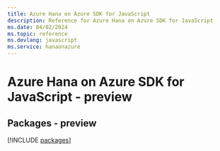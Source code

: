 ```yaml
---
title: Azure Hana on Azure SDK for JavaScript
description: Reference for Azure Hana on Azure SDK for JavaScript
ms.date: 04/02/2024
ms.topic: reference
ms.devlang: javascript
ms.service: hanaonazure
---
```

# Azure Hana on Azure SDK for JavaScript - preview
## Packages - preview
[!INCLUDE [packages](hana-on-azure-index.md)]